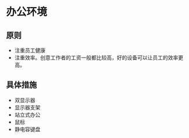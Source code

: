 # 办公环境

## 原则
* 注重员工健康
* 注重效率。创意工作者的工资一般都比较高，好的设备可以让员工的效率更高。

## 具体措施
* 双显示器
* 显示器支架
* 站立式办公
* 鼠标
* 静电容键盘